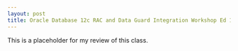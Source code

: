 ```yaml
---
layout: post
title: Oracle Database 12c RAC and Data Guard Integration Workshop Ed 1 LVC
---
```


This is a placeholder for my review of this class.
